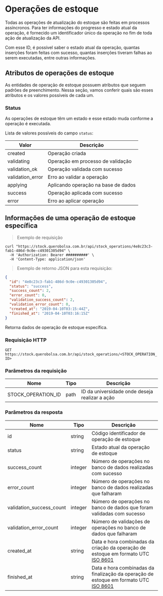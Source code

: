 # Operações de estoque

Todas as operações de atualização do estoque são feitas em processos assíncronos. Para ter informações do progresso e estado atual da operação, é fornecido um identificador único da operação no fim de toda ação de atualização da API.

Com esse ID, é possível saber o estado atual da operação, quantas inserções foram feitas com sucesso, quantas inserções tiveram falhas ao serem executadas, entre outras informações.

## Atributos de operações de estoque

As entidades de operação de estoque possuem atributos que seguem padrões de preenchimento. Nessa seção, vamos conferir quais são esses atributos e os valores possíveis de cada um.

### Status

As operações de estoque têm um estado e esse estado muda conforme a operação é executada.

Lista de valores possíveis do campo `status`:

| Valor | Descrição |
| ----- | --------- |
| created | Operação criada |
| validating | Operação em processo de validação |
| validation_ok | Operação validada com sucesso |
| validation_error | Erro ao validar a operação |
| applying | Aplicando operação na base de dados |
| success | Operação aplicada com sucesso |
| error | Erro ao aplicar operação |

## Informações de uma operação de estoque específica

> Exemplo de requisição

```shell
curl "https://stock.querobolsa.com.br/api/stock_operations/4e8c23c3-fab1-486d-9c0e-c49301305d94" \
  -H 'Authorization: Bearer ##########' \
  -H 'Content-Type: application/json'
```

> Exemplo de retorno JSON para esta requisição:

```json
{
  "id": "4e8c23c3-fab1-486d-9c0e-c49301305d94",
  "status": "success",
  "success_count": 2,
  "error_count": 0,
  "validation_success_count": 2,
  "validation_error_count": 0,
  "created_at": "2019-04-10T03:15:44Z",
  "finished_at": "2019-04-10T03:16:15Z"
}
```

Retorna dados de operação de estoque específica.

### Requisição HTTP

`GET https://stock.querobolsa.com.br/api/stock_operations/<STOCK_OPERATION_ID>`

### Parâmetros da requisição

| Nome | Tipo | Descrição |
| ---- | ---- | --------- |
| STOCK_OPERATION_ID | path | ID da universidade onde deseja realizar a ação |

### Parâmetros da resposta

| Nome | Tipo | Descrição |
| ---- | ---- | --------- |
| id | string | Código identificador de operação de estoque |
| status | string | Estado atual da operação de estoque |
| success_count | integer | Número de operações no banco de dados realizadas com sucesso |
| error_count | integer | Número de operações no banco de dados realizadas que falharam |
| validation_success_count | integer | Número de operações no banco de dados que foram validadas com sucesso |
| validation_error_count | integer | Número de validações de operações no banco de dados que falharam |
| created_at | string | Data e hora combinadas da criação da operação de estoque em formato UTC [ISO 8601](https://pt.wikipedia.org/wiki/ISO_8601) |
| finished_at | string | Data e hora combinadas da finalização da operação de estoque em formato UTC [ISO 8601](https://pt.wikipedia.org/wiki/ISO_8601) |
